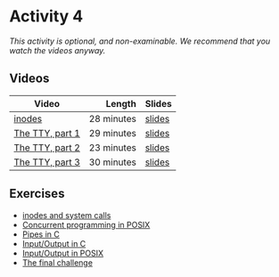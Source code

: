 # Activity 4

*This activity is optional, and non-examinable. We recommend that you watch the videos anyway.*

## Videos

| Video | Length | Slides |
|-------|-------:|--------|
| [inodes]() | 28 minutes | [slides]() |
| [The TTY, part 1]() | 29 minutes | [slides]() |
| [The TTY, part 2]() | 23 minutes | [slides]() |
| [The TTY, part 3]() | 30 minutes | [slides]() |

## Exercises

  - [inodes and system calls](./stat.md)
  - [Concurrent programming in POSIX](./concurrent.md)
  - [Pipes in C](./cpipe.md)
  - [Input/Output in C](./c_io.md)
  - [Input/Output in POSIX](./posix_io.md)
  - [The final challenge](./final.md)
